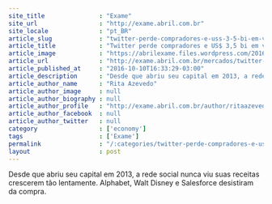 ```yaml
---
site_title               : "Exame"
site_url                 : "http://exame.abril.com.br"
site_locale              : "pt_BR"
article_slug             : "twitter-perde-compradores-e-uss-3-5-bi-em-valor-de-mercado"
article_title            : "Twitter perde compradores e US$ 3,5 bi em valor de mercado"
article_image            : "https://abrilexame.files.wordpress.com/2016/10/size_960_16_9_twitter-passaro-azul1.jpg?quality=70&strip=all&w=960"
article_url              : "http://exame.abril.com.br/mercados/twitter-perde-compradores-e-us-3-5-bi-em-valor-de-mercado-2/"
article_published_at     : "2016-10-10T16:33:29-03:00"
article_description      : "Desde que abriu seu capital em 2013, a rede social nunca viu suas receitas crescerem tão lentamente. Alphabet, Walt Disney e Salesforce desistiram da compra."
article_author_name      : "Rita Azevedo"
article_author_image     : null
article_author_biography : null
article_author_profile   : "http://exame.abril.com.br/author/ritaazevedo13/"
article_author_facebook  : null
article_author_twitter   : null
category                 : ['economy']
tags                     : ['Exame']
permalink                : "/:categories/twitter-perde-compradores-e-uss-3-5-bi-em-valor-de-mercado/"
layout                   : post
---
```


Desde que abriu seu capital em 2013, a rede social nunca viu suas receitas crescerem tão lentamente. Alphabet, Walt Disney e Salesforce desistiram da compra.
